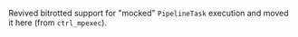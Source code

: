 Revived bitrotted support for "mocked" `PipelineTask` execution and moved it here (from `ctrl_mpexec`).
